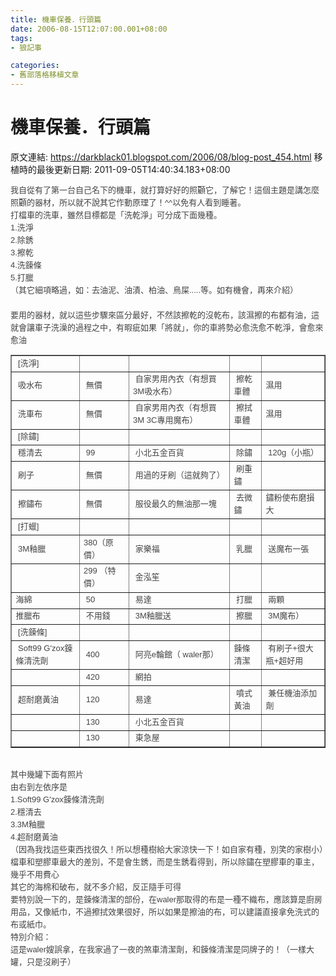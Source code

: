 ```yaml
---
title: 機車保養．行頭篇
date: 2006-08-15T12:07:00.001+08:00
tags: 
- 狼記事

categories:
- 舊部落格移植文章
---
```


# 機車保養．行頭篇

原文連結: https://darkblack01.blogspot.com/2006/08/blog-post_454.html
移植時的最後更新日期: 2011-09-05T14:40:34.183+08:00

<div style="color: #444444; font-family: sans-serif, arial; font-size: 13px; line-height: 20px;">我自從有了第一台自己名下的機車，就打算好好的照顧它，了解它！這個主題是講怎麼照顧的器材，所以就不說其它作動原理了！^^以免有人看到睡著。</div><div style="color: #444444; font-family: sans-serif, arial; font-size: 13px; line-height: 20px;">打檔車的洗車，雖然目標都是「洗乾淨」可分成下面幾種。<br />1.洗淨<br />2.除銹<br />3.擦乾<br />4.洗鍊條<br />5.打臘<br />（其它細項略過，如：去油泥、油漬、柏油、鳥屎.....等。如有機會，再來介紹）<br /><br /><a name='more'></a></div><div style="color: #444444; font-family: sans-serif, arial; font-size: 13px; line-height: 20px;">要用的器材，就以這些步驟來區分最好，不然該擦乾的沒乾布，該濕擦的布都有油，這就會讓車子洗澡的過程之中，有暇疵如果「將就」，你的車將勢必愈洗愈不乾淨，會愈來愈油</div><div style="color: #444444; font-family: sans-serif, arial; font-size: 13px; line-height: 20px;"></div><table border="1" cellpadding="1" cellspacing="1" style="color: #444444; font-family: sans-serif, arial; font-size: 13px; line-height: 20px;"><tbody>
 <tr><td bordercolor="#cccccc">&nbsp;[洗淨]</td><td bordercolor="#cccccc"></td><td bordercolor="#cccccc"></td><td bordercolor="#cccccc"></td><td bordercolor="#cccccc"></td></tr>
 <tr><td bordercolor="#cccccc">&nbsp;吸水布</td><td bordercolor="#cccccc">&nbsp;無價</td><td bordercolor="#cccccc">&nbsp;自家男用內衣（有想買3M吸水布）</td><td bordercolor="#cccccc">&nbsp;擦乾車體</td><td bordercolor="#cccccc">濕用</td></tr>
 <tr><td bordercolor="#cccccc">&nbsp;洗車布</td><td bordercolor="#cccccc">&nbsp;無價</td><td bordercolor="#cccccc">&nbsp;自家男用內衣（有想買3M 3C專用魔布）</td><td bordercolor="#cccccc">&nbsp;擦拭車體</td><td bordercolor="#cccccc">濕用&nbsp;</td></tr>
 <tr><td bordercolor="#cccccc">&nbsp;[除鏽]</td><td bordercolor="#cccccc"></td><td bordercolor="#cccccc"></td><td bordercolor="#cccccc"></td><td bordercolor="#cccccc"></td></tr>
 <tr><td bordercolor="#cccccc">&nbsp;穩清去</td><td bordercolor="#cccccc">&nbsp;99</td><td bordercolor="#cccccc">&nbsp;小北五金百貨</td><td bordercolor="#cccccc">&nbsp;除鏽</td><td bordercolor="#cccccc">&nbsp;120g（小瓶）</td></tr>
 <tr><td bordercolor="#cccccc">&nbsp;刷子</td><td bordercolor="#cccccc">&nbsp;無價</td><td bordercolor="#cccccc">&nbsp;用過的牙刷（這就夠了）</td><td bordercolor="#cccccc">&nbsp;刷重鏽</td><td bordercolor="#cccccc"></td></tr>
 <tr><td bordercolor="#cccccc">&nbsp;擦鏽布</td><td bordercolor="#cccccc">&nbsp;無價</td><td bordercolor="#cccccc">&nbsp;服役最久的無油那一塊</td><td bordercolor="#cccccc">&nbsp;去微鏽</td><td bordercolor="#cccccc">鏽粉使布磨損大</td></tr>
 <tr><td bordercolor="#cccccc">&nbsp;[打蠟]</td><td bordercolor="#cccccc"></td><td bordercolor="#cccccc"></td><td bordercolor="#cccccc"></td><td bordercolor="#cccccc"></td></tr>
 <tr><td bordercolor="#cccccc">&nbsp;3M釉臘</td><td bordercolor="#cccccc">380（原價）</td><td bordercolor="#cccccc">&nbsp;家樂福</td><td bordercolor="#cccccc">&nbsp;乳臘</td><td bordercolor="#cccccc">&nbsp;送魔布一張</td></tr>
 <tr><td bordercolor="#cccccc"></td><td bordercolor="#cccccc">299&nbsp;（特價）</td><td bordercolor="#cccccc">&nbsp;金泓笙</td><td bordercolor="#cccccc"></td><td bordercolor="#cccccc"></td></tr>
 <tr><td bordercolor="#cccccc">海綿</td><td bordercolor="#cccccc">&nbsp;50</td><td bordercolor="#cccccc">&nbsp;易達</td><td bordercolor="#cccccc">&nbsp;打臘</td><td bordercolor="#cccccc">&nbsp;兩顆</td></tr>
 <tr><td bordercolor="#cccccc">推臘布</td><td bordercolor="#cccccc">&nbsp;不用錢</td><td bordercolor="#cccccc">&nbsp;3M釉臘送</td><td bordercolor="#cccccc">&nbsp;擦臘</td><td bordercolor="#cccccc">&nbsp;3M魔布）</td></tr>
 <tr><td bordercolor="#cccccc">&nbsp;[洗鍊條]</td><td bordercolor="#cccccc"></td><td bordercolor="#cccccc"></td><td bordercolor="#cccccc"></td><td bordercolor="#cccccc"></td></tr>
 <tr><td bordercolor="#cccccc">&nbsp;Soft99 G'zox鍊條清洗劑</td><td bordercolor="#cccccc">&nbsp;400</td><td bordercolor="#cccccc">&nbsp;阿亮e輪館（&nbsp;waler那）</td><td bordercolor="#cccccc">鍊條清潔&nbsp;</td><td bordercolor="#cccccc">&nbsp;有刷子+很大瓶+超好用</td></tr>
 <tr><td bordercolor="#cccccc"></td><td bordercolor="#cccccc">&nbsp;420</td><td bordercolor="#cccccc">&nbsp;網拍</td><td bordercolor="#cccccc"></td><td bordercolor="#cccccc"></td></tr>
 <tr><td bordercolor="#cccccc">&nbsp;超耐磨黃油</td><td bordercolor="#cccccc">&nbsp;120</td><td bordercolor="#cccccc">&nbsp;易達</td><td bordercolor="#cccccc">&nbsp;噴式黃油</td><td bordercolor="#cccccc">&nbsp;兼任機油添加劑</td></tr>
 <tr><td bordercolor="#cccccc"></td><td bordercolor="#cccccc">&nbsp;130</td><td bordercolor="#cccccc">&nbsp;小北五金百貨</td><td bordercolor="#cccccc"></td><td bordercolor="#cccccc"></td></tr>
 <tr><td bordercolor="#cccccc"></td><td bordercolor="#cccccc">&nbsp;130</td><td bordercolor="#cccccc">&nbsp;東急屋</td><td bordercolor="#cccccc"></td><td bordercolor="#cccccc"></td></tr>
 </tbody></table><div style="color: #444444; font-family: sans-serif, arial; font-size: 13px; line-height: 20px;"></div><div style="color: #444444; font-family: sans-serif, arial; font-size: 13px; line-height: 20px;"><br />其中幾罐下面有照片<br /><img alt="" src="http://pic58.pic.wretch.cc/photos/38/d/darkblack2/6/1996747272.jpg" /><br />由右到左依序是<br />1.Soft99 G'zox鍊條清洗劑<br />2.穩清去<br />3.3M釉臘<br />4.超耐磨黃油<br />（因為我找這些東西找很久！所以想種樹給大家涼快一下！如自家有種，別笑的家樹小）</div><div style="color: #444444; font-family: sans-serif, arial; font-size: 13px; line-height: 20px;">檔車和塑膠車最大的差別，不是會生銹，而是生銹看得到，所以除鏽在塑膠車的車主，幾乎不用費心<br />其它的海棉和破布，就不多介紹，反正隨手可得</div><div style="color: #444444; font-family: sans-serif, arial; font-size: 13px; line-height: 20px;">要特別說一下的，是鍊條清潔的部份，在waler那取得的布是一種不織布，應該算是廚房用品，又像紙巾，不過擦拭效果很好，所以如果是擦油的布，可以建議直接拿免洗式的布或紙巾。</div><div style="color: #444444; font-family: sans-serif, arial; font-size: 13px; line-height: 20px;">特別介紹：<br />這是waler嫂誤拿，在我家過了一夜的煞車清潔劑，和鍊條清潔是同牌子的！（一樣大罐，只是沒刷子）</div><div style="color: #444444; font-family: sans-serif, arial; font-size: 13px; line-height: 20px;"><img alt="" src="http://pic58.pic.wretch.cc/photos/38/d/darkblack2/6/1996747273.jpg" /></div>
